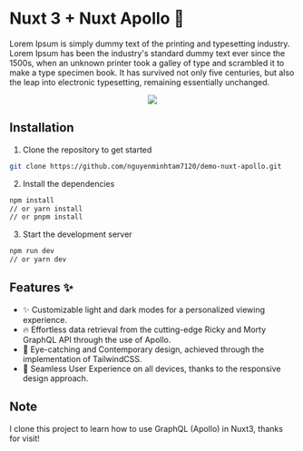 
# Nuxt 3 + Nuxt Apollo :rocket:
Lorem Ipsum is simply dummy text of the printing and typesetting industry. Lorem Ipsum has been the industry's standard dummy text ever since the 1500s, when an unknown printer took a galley of type and scrambled it to make a type specimen book. It has survived not only five centuries, but also the leap into electronic typesetting, remaining essentially unchanged. 

<p align="center">
    <img src="https://skillicons.dev/icons?i=nuxtjs,vite,graphql,tailwind" />
</p>

## Installation

1. Clone the repository to get started

```bash
git clone https://github.com/nguyenminhtam7120/demo-nuxt-apollo.git
```

2. Install the dependencies

```bash
npm install 
// or yarn install
// or pnpm install
```

3. Start the development server

```bash
npm run dev
// or yarn dev
```


    
## Features :sparkles:

- :sparkles: Customizable light and dark modes for a personalized viewing experience.
- :fire: Effortless data retrieval from the cutting-edge Ricky and Morty GraphQL API through the use of Apollo.
- :art: Eye-catching and Contemporary design, achieved through the implementation of TailwindCSS.
- :iphone: Seamless User Experience on all devices, thanks to the responsive design approach.


## Note
I clone this project to learn how to use GraphQL (Apollo) in Nuxt3, thanks for visit!
